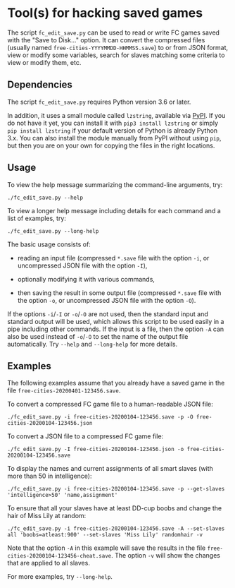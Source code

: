 <!-- cSpell:ignore lzstring -->

# Tool(s) for hacking saved games

The script `fc_edit_save.py` can be used to read or write FC games saved with the "Save to Disk..." option.
It can convert the compressed files (usually named `free-cities-YYYYMMDD-HHMMSS.save`) to or from JSON format,
view or modify some variables, search for slaves matching some criteria to view or modify them, etc.

## Dependencies

The script `fc_edit_save.py` requires Python version 3.6 or later.

In addition, it uses a small module called `lzstring`, available via [PyPI](https://pypi.org/project/lzstring/).
If you do not have it yet, you can install it with `pip3 install lzstring` or simply `pip install lzstring` if
your default version of Python is already Python 3.x.  You can also install the module manually from PyPI
without using `pip`, but then you are on your own for copying the files in the right locations.

## Usage

To view the help message summarizing the command-line arguments, try:
```
./fc_edit_save.py --help
```

To view a longer help message including details for each command and a list of examples, try:
```
./fc_edit_save.py --long-help
```

The basic usage consists of:

 * reading an input file (compressed `*.save` file with the option `-i`, or uncompressed JSON file with the
   option `-I`),

 * optionally modifying it with various commands,

 * then saving the result in some output file (compressed `*.save` file with the option `-o`, or uncompressed
   JSON file with the option `-O`).

If the options `-i`/`-I` or `-o`/`-O` are not used, then the standard input and standard output will be used, which
allows this script to be used easily in a pipe including other commands.  If the input is a file, then the option
`-A` can also be used instead of `-o`/`-O` to set the name of the output file automatically.  Try `--help` and
`--long-help` for more details.

## Examples

The following examples assume that you already have a saved game in the file `free-cities-20200401-123456.save`.

To convert a compressed FC game file to a human-readable JSON file:
```
./fc_edit_save.py -i free-cities-20200104-123456.save -p -O free-cities-20200104-123456.json
```

To convert a JSON file to a compressed FC game file:
```
./fc_edit_save.py -I free-cities-20200104-123456.json -o free-cities-20200104-123456.save
```

To display the names and current assignments of all smart slaves (with more than 50 in intelligence):
```
./fc_edit_save.py -i free-cities-20200104-123456.save -p --get-slaves 'intelligence>50' 'name,assignment'
```

To ensure that all your slaves have at least DD-cup boobs and change the hair of Miss Lily at random:
```
./fc_edit_save.py -i free-cities-20200104-123456.save -A --set-slaves all 'boobs=atleast:900' --set-slaves 'Miss Lily' randomhair -v
```
Note that the option `-A` in this example will save the results in the file `free-cities-20200104-123456-cheat.save`.
The option `-v` will show the changes that are applied to all slaves.

For more examples, try `--long-help`.
